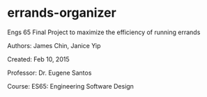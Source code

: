 # errands-organizer
Engs 65 Final Project to maximize the efficiency of running errands 

Authors: James Chin, Janice Yip

Created: Feb 10, 2015 

Professor: Dr. Eugene Santos 

Course: ES65: Engineering Software Design 
